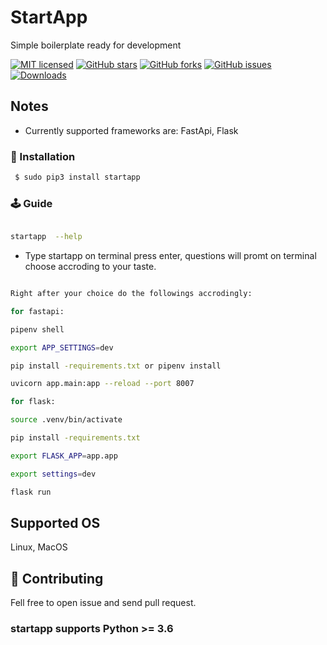 




# StartApp 

Simple boilerplate ready for development 

[![MIT licensed](https://img.shields.io/github/license/marlin-dev/startapp)](https://raw.githubusercontent.com/marlin-dev/startapp/master/LICENSE)
[![GitHub stars](https://img.shields.io/github/stars/marlin-dev/startapp.svg)](https://github.com/marlin-dev/startapp/stargazers)
[![GitHub forks](https://img.shields.io/github/forks/marlin-dev/startapp.svg)](https://github.com/marlin-dev/startapp/network)
[![GitHub issues](https://img.shields.io/github/issues-raw/marlin-dev/startapp)](https://github.com/marlin-dev/startapp/issues)
[![Downloads](https://pepy.tech/badge/startapp)](https://pepy.tech/project/startapp)


## Notes
- Currently supported  frameworks are:  FastApi, Flask




###  🔨  Installation ###

```sh
 $ sudo pip3 install startapp
```


### 🕹 Guide

```bash

startapp  --help 

```
- Type  startapp  on terminal press enter, questions will promt on terminal choose accroding to your taste.


```bash

Right after your choice do the followings accrodingly: 

for fastapi:

pipenv shell

export APP_SETTINGS=dev

pip install -requirements.txt or pipenv install

uvicorn app.main:app --reload --port 8007

for flask:

source .venv/bin/activate

pip install -requirements.txt

export FLASK_APP=app.app

export settings=dev

flask run

```

## Supported OS
Linux, MacOS

## 🌱 Contributing
Fell free to open issue and send pull request.


### startapp  supports Python >= 3.6